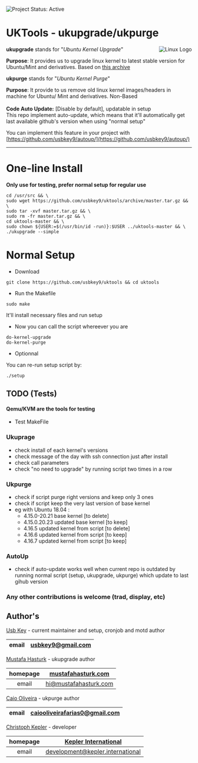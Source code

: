 ![Project Status: Active][Project Status Image]

UKTools - ukupgrade/ukpurge
===========================

<img align="right" src="https://www.kernel.org/theme/images/logos/tux.png" alt="Linux Logo" title="Tux">

**ukupgrade** stands for "*Ubuntu Kernel Upgrade*"   

**Purpose**:
It provides us to upgrade linux kernel to latest stable version for Ubuntu/Mint
and derivatives. Based on [this archive](http://kernel.ubuntu.com/~kernel-ppa/mainline/)

**ukpurge** stands for "*Ubuntu Kernel Purge*"

**Purpose**:
It provide to us remove old linux kernel images/headers in machine for Ubuntu/
Mint and derivatives. Non-Based
<br><br>
**Code Auto Update:**
[Disable by default], updatable in setup<br>
This repo implement auto-update, which means that it'll automatically get last available github's version when using "normal setup"

You can implement this feature in your project with [https://github.com/usbkey9/autoup/](https://github.com/usbkey9/autoup/)

-----------------------------------------

# One-line Install
**Only use for testing, prefer normal setup for regular use**

```
cd /usr/src && \
sudo wget https://github.com/usbkey9/uktools/archive/master.tar.gz && \
sudo tar -xvf master.tar.gz && \
sudo rm -fr master.tar.gz && \
cd uktools-master && \
sudo chown ${USER:=$(/usr/bin/id -run)}:$USER ../uktools-master && \
./ukupgrade --simple
```

# Normal Setup

* Download

```
git clone https://github.com/usbkey9/uktools && cd uktools
```

* Run the Makefile

```
sudo make
```
It'll install necessary files and run setup


* Now you can call the script whereever you are

```
do-kernel-upgrade
do-kernel-purge
```

* Optionnal

You can re-run setup script by:
```
./setup
```

## TODO (Tests)
#### Qemu/KVM are the tools for testing

* Test MakeFile

### Ukuprage
* check install of each kernel's versions
* check message of the day with ssh connection just after install
* check call parameters
* check "no need to upgrade" by running script two times in a row

### Ukpurge
* check if script purge right versions and keep only 3 ones
* check if script keep the very last version of base kernel
* eg with Ubuntu 18.04 : 
  - 4.15.0-20.21 base kernel [to delete]
  - 4.15.0.20.23 updated base kernel [to keep]
  - 4.16.5 updated kernel from script [to delete]
  - 4.16.6 updated kernel from script [to keep]
  - 4.16.7 updated kernel from script [to keep]
  
### AutoUp
* check if auto-update works well when current repo is outdated by running normal script (setup, ukupgrade, ukpurge) which update to last gihub version

### Any other contributions is welcome (trad, display, etc)

## Author's

[Usb Key](https://github.com/usbkey9) - current maintainer and setup, cronjob and motd author

| email | usbkey9@gmail.com |
|:-:|:-:|

[Mustafa Hasturk](https://www.linkedin.com/in/muhasturk) - ukupgrade author

| homepage | [mustafahasturk.com](http://mustafahasturk.com "Official Web Site") |
|:-:|:-:|
| email | hi@mustafahasturk.com |

[Caio Oliveira](https://plus.google.com/+CaioOBR) - ukpurge author

| email | caiooliveirafarias0@gmail.com |
|:-:|:-:|

[Christoph Kepler](https://github.com/MarauderXtreme) - developer

| homepage | [Kepler International](https://kepler.international/ "Kepler International") |
|:-:|:-:|
| email | development@kepler.international |


[Project Status Image]: https://img.shields.io/badge/project-active-green.svg "Project Status: Active"
